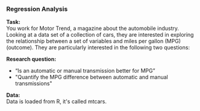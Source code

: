 ### Regression Analysis


**Task:**  
You work for Motor Trend, a magazine about the automobile industry. Looking at a data set of a collection of cars, they are interested in exploring the relationship between a set of variables and miles per gallon (MPG) (outcome). They are particularly interested in the following two questions:

**Research question:** 
- “Is an automatic or manual transmission better for MPG”
- "Quantify the MPG difference between automatic and manual transmissions"  

**Data:**  
Data is loaded from R, it's called mtcars.
